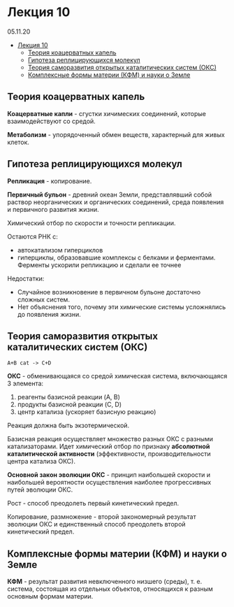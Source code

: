 # Лекция 10

05.11.20

- [Лекция 10](#лекция-10)
  - [Теория коацерватных капель](#теория-коацерватных-капель)
  - [Гипотеза реплицирующихся молекул](#гипотеза-реплицирующихся-молекул)
  - [Теория саморазвития открытых каталитических систем (ОКС)](#теория-саморазвития-открытых-каталитических-систем-окс)
  - [Комплексные формы материи (КФМ) и науки о Земле](#комплексные-формы-материи-кфм-и-науки-о-земле)

## Теория коацерватных капель

**Коацерватные капли** - сгустки хичимеских соединений, которые взаимодействуют со средой.

**Метаболизм** - упорядоченный обмен веществ, характерный для живых клеток.

## Гипотеза реплицирующихся молекул

**Репликация** - копирование.

**Первичный бульон** - древний океан Земли, представлявший собой раствор неорганических и органических соединений, среда появления и первичного развития жизни.

Химический отбор по скорости и точности репликации.

Остаются РНК с:

- автокатализом гиперциклов
- гиперциклы, образовавшие комплексы с белками и ферментами. Ферменты ускорили репликацию и сделали ее точнее

Недостатки:

- Случайное возникновение в первичном бульоне достаточно сложных систем.
- Нет объяснения того, почему эти химические системы усложнялись до появления жизни.

## Теория саморазвития открытых каталитических систем (ОКС)

    A+B cat -> C+D

**ОКС** - обменивающаяся со средой химическая система, включающаяся 3 элемента:

1. реагенты базисной реакции (A, B)
2. продукты базисной реакции (C, D)
3. центр катализа (ускоряет базисную реакцию)

Реакция должна быть экзотермической.

Базисная реакция осуществляет множество разных ОКС с разными катализаторами. Идет химический отбор по признаку **абсолютной каталитической активности** (эффективности, производительности центра катализа ОКС).

**Основной закон эволюции ОКС** - принцип наибольшей скорости и наибольшей вероятности осуществления наиболее прогрессивных путей эволюции ОКС.

Рост - способ преодолеть первый кинетический предел.

Копирование, размножение - второй закономерный результат эволюции ОКС и единственный способ преодолеть второй кинетический предел.

## Комплексные формы материи (КФМ) и науки о Земле

**КФМ** - результат развития невключенного низшего (среды), т. е. система, состоящая из отдельных объектов, относящихся к разным основным формам материи.

